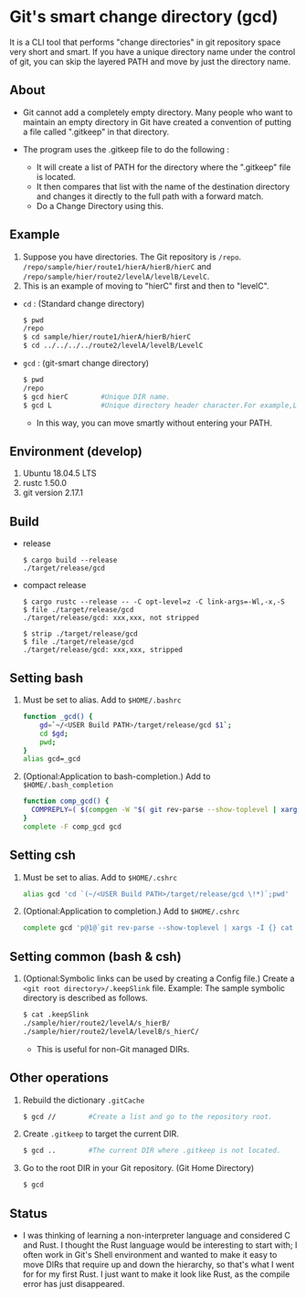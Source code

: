 # Git's smart change directory (gcd)

It is a CLI tool that performs "change directories" in git repository space very short and smart.
If you have a unique directory name under the control of git, you can skip the layered PATH and move by just the directory name.

## About
- Git cannot add a completely empty directory. Many people who want to maintain an empty directory in Git have created a convention of putting a file called ".gitkeep" in that directory.

- The program uses the .gitkeep file to do the following :  
  - It will create a list of PATH for the directory where the ".gitkeep" file is located.
  - It then compares that list with the name of the destination directory and changes it directly to the full path with a forward match.
  - Do a Change Directory using this.

## Example 
1. Suppose you have directories.  The Git repository is `/repo`.  
`/repo/sample/hier/route1/hierA/hierB/hierC` and `/repo/sample/hier/route2/levelA/levelB/LevelC`.
1. This is an example of moving to "hierC" first and then to "levelC".
- `cd` : (Standard change directory)
    ```bash
    $ pwd
    /repo
    $ cd sample/hier/route1/hierA/hierB/hierC    
    $ cd ../../../../route2/levelA/levelB/LevelC  
    ```  
- `gcd` : (git-smart change directory)
    ```bash
    $ pwd 
    /repo
    $ gcd hierC        #Unique DIR name.
    $ gcd L            #Unique directory header character.For example,Leve,Lev,or L may be used.
    ```
    - In this way, you can move smartly without entering your PATH.

## Environment (develop)
1. Ubuntu 18.04.5 LTS
1. rustc 1.50.0 
1. git version 2.17.1


## Build 
- release 
    ```
    $ cargo build --release
    ./target/release/gcd
    ```
- compact release
    ```
    $ cargo rustc --release -- -C opt-level=z -C link-args=-Wl,-x,-S
    $ file ./target/release/gcd
    ./target/release/gcd: xxx,xxx, not stripped
    
    $ strip ./target/release/gcd
    $ file ./target/release/gcd
    ./target/release/gcd: xxx,xxx, stripped
    ```

## Setting bash
1. Must be set to alias. Add to `$HOME/.bashrc`
    ```bash
    function _gcd() {
        gd=`~/<USER Build PATH>/target/release/gcd $1`;
        cd $gd;
        pwd;
    }
    alias gcd=_gcd
    ```
1. (Optional:Application to bash-completion.) Add to `$HOME/.bash_completion` 
    ```bash
    function comp_gcd() {
      COMPREPLY=( $(compgen -W "$( git rev-parse --show-toplevel | xargs -I {} cat "{}/.keepCache" | awk -F/ \{print\ \$\(NF-1\)\} | tr "\n" " ")" ${COMP_WORDS[COMP_CWORD]}  ) ) 
    }
    complete -F comp_gcd gcd
    ```


## Setting csh  
1. Must be set to alias. Add to `$HOME/.cshrc`
    ```bash
    alias gcd 'cd `(~/<USER Build PATH>/target/release/gcd \!*)`;pwd'
    ```
1. (Optional:Application to completion.) Add to `$HOME/.cshrc` 
    ```bash
    complete gcd 'p@1@`git rev-parse --show-toplevel | xargs -I {} cat "{}/.keepCache" | awk -F/ \{print\ \$\(NF-1\)\} | tr "\n" " "`@'
    ```

## Setting common (bash & csh)
1. (Optional:Symbolic links can be used by creating a Config file.) Create a `<git root directory>/.keepSlink` file. 
    Example: The sample symbolic directory is described as follows.
    ```bash
    $ cat .keepSlink  
    ./sample/hier/route2/levelA/s_hierB/  
    ./sample/hier/route2/levelA/levelB/s_hierC/  
    ```
    - This is useful for non-Git managed DIRs.
    
## Other operations
1. Rebuild the dictionary `.gitCache` 
    ```bash
    $ gcd //        #Create a list and go to the repository root.
    ```
1. Create `.gitkeep` to target the current DIR.
    ```bash
    $ gcd ..        #The current DIR where .gitkeep is not located.
    ```
1. Go to the root DIR in your Git repository. (Git Home Directory)
    ```bash
    $ gcd
    ```

## Status
- I was thinking of learning a non-interpreter language and considered C and Rust. I thought the Rust language would be interesting to start with; I often work in Git's Shell environment and wanted to make it easy to move DIRs that require up and down the hierarchy, so that's what I went for for my first Rust. I just want to make it look like Rust, as the compile error has just disappeared.


